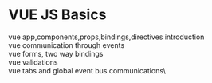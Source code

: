 # VUE JS Basics
 vue app,components,props,bindings,directives introduction\
 vue communication through events\
 vue forms, two way bindings\
 vue validations\
 vue tabs and global event bus communications\

